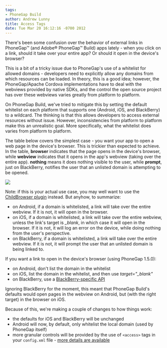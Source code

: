 ```yaml
---
tags:
- PhoneGap Build
author: Andrew Lunny
title: Access Tags
date: Tue Mar 20 16:12:16 -0700 2012
---
```

There's been some confusion over the behavior of external links in PhoneGap™ (and Adobe® PhoneGap™ Build) apps lately - when you click on a link, should it take over your entire app? Or should it open in the device's browser?

This is a bit of a tricky issue due to PhoneGap's use of a whitelist for allowed domains - developers need to explicitly allow any domains from which resources can be loaded. In theory, this is a good idea; however, the PhoneGap/Apache Cordova implementations have to deal with the webviews provided by native SDKs, and the control the open source project has over these webviews varies greatly from platform to platform.

On PhoneGap Build, we've tried to mitigate this by setting the default whitelist on each platform that supports one (Android, iOS, and BlackBerry) to a wildcard. The thinking is that this allows developers to access external resources without issue. However, inconsistencies from platform to platform make this an unrealistic goal. More specifically, what the whitelist does varies from platform to platform.

<!-- end-slug -->

The table below covers the simplest case - you want your app to open a web page in the device's browser. This is trickier than expected to achieve. In the table, __browser__ indicates that the page opens in the device's browser, while __webview__ indicates that it opens in the app's webview (taking over the entire app). __nothing__ means it does nothing visible to the user, while __prompt__, just on BlackBerry, notifies the user that an unlisted domain is attempting to be opened.

![](/blog/uploads/build/access_table.png)

Note: if this is your actual use case, you may well want to use the [ChildBrowser plugin](/docs/plugins) instead. But anyhow, to summarize:

* on Android, if a domain is whitelisted, a link will take over the entire webview. If it is not, it will open in the browser.
* on iOS, if a domain is whitelisted, a link will take over the entire webview, unless the link's target is _&#95;blank_, in which case it will open in the browser. If it is not, it will log an error on the device, while doing nothing from the user's perspective.
* on BlackBerry, if a domain is whitelisted, a link will take over the entire webview. If it is not, it will prompt the user that an unlisted domain is being linked to.

If you want a link to open in the device's browser (using PhoneGap 1.5.0):

* on Android, don't list the domain in the whitelist
* on iOS, list the domain in the whitelist, and then use _target="&#95;blank"_
* on BlackBerry, use a [BlackBerry-specific API](https://bdsc.webapps.blackberry.com/html5/apis/blackberry.invoke.BrowserArguments.html)

Ignoring BlackBerry for the moment, this meant that PhoneGap Build's defaults would open pages in the webview on Android, but (with the right target) in the browser on iOS.

Because of this, we're making a couple of changes to how things work:

* the defaults for iOS and BlackBerry will be unchanged
* Android will now, by default, only whitelist the local domain (used by PhoneGap itself)
* more granular controls will be provided by the use of `<access>` tags in your `config.xml` file - [more details are available](/docs/config-xml)
